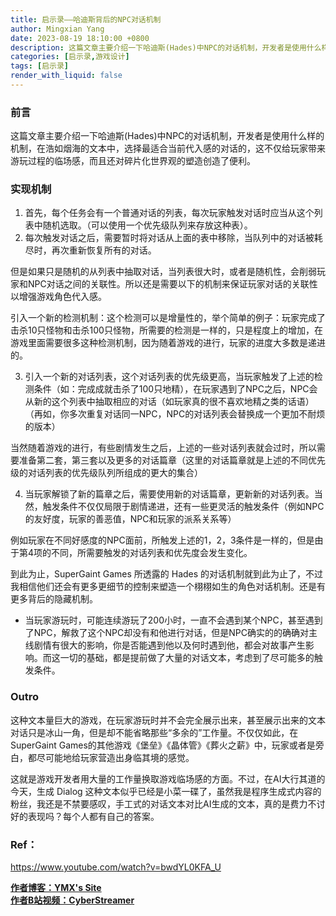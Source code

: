 ```yaml
---
title: 启示录——哈迪斯背后的NPC对话机制
author: Mingxian Yang
date: 2023-08-19 18:10:00 +0800
description: 这篇文章主要介绍一下哈迪斯(Hades)中NPC的对话机制，开发者是使用什么样的机制，在浩如烟海的文本中，选择最适合当前代入感的对话的，这不仅给玩家带来游玩过程的临场感，而且还对碎片化世界观的塑造创造了便利。
categories: [启示录,游戏设计]
tags: [启示录]
render_with_liquid: false
---
```




### 前言

这篇文章主要介绍一下哈迪斯(Hades)中NPC的对话机制，开发者是使用什么样的机制，在浩如烟海的文本中，选择最适合当前代入感的对话的，这不仅给玩家带来游玩过程的临场感，而且还对碎片化世界观的塑造创造了便利。 
<!-- ![Desktop View](/assets/img/sample/mockup.png){: width="700" height="400" } -->
<!-- ![Desktop View](/assets/img/sample/mockup.png){: w="700" h="400" } -->
<!-- ![Desktop View](/assets/img/sample/mockup.png){: .normal } -->
<!-- ![Desktop View](/assets/img/sample/mockup.png){: .left } -->





### 实现机制
   1. 首先，每个任务会有一个普通对话的列表，每次玩家触发对话时应当从这个列表中随机选取。（可以使用一个优先级队列来存放这种表）。
   2. 每次触发对话之后，需要暂时将对话从上面的表中移除，当队列中的对话被耗尽时，再次重新恢复所有的对话。

但是如果只是随机的从列表中抽取对话，当列表很大时，或者是随机性，会削弱玩家和NPC对话之间的关联性。所以还是需要以下的机制来保证玩家对话的关联性以增强游戏角色代入感。  

引入一个新的检测机制：这个检测可以是增量性的，举个简单的例子：玩家完成了击杀10只怪物和击杀100只怪物，所需要的检测是一样的，只是程度上的增加，在游戏里面需要很多这种检测机制，因为随着游戏的进行，玩家的进度大多数是递进的。

   3. 引入一个新的对话列表，这个对话列表的优先级更高，当玩家触发了上述的检测条件（如：完成成就击杀了100只地精），在玩家遇到了NPC之后，NPC会从新的这个列表中抽取相应的对话（如玩家真的很不喜欢地精之类的话语）（再如，你多次重复对话同一NPC，NPC的对话列表会替换成一个更加不耐烦的版本）

当然随着游戏的进行，有些剧情发生之后，上述的一些对话列表就会过时，所以需要准备第二套，第三套以及更多的对话篇章（这里的对话篇章就是上述的不同优先级的对话列表的优先级队列所组成的更大的集合）

   4. 当玩家解锁了新的篇章之后，需要使用新的对话篇章，更新新的对话列表。当然，触发条件不仅仅局限于剧情递进，还有一些更灵活的触发条件（例如NPC的友好度，玩家的善恶值，NPC和玩家的派系关系等）  
   
例如玩家在不同好感度的NPC面前，所触发上述的1，2，3条件是一样的，但是由于第4项的不同，所需要触发的对话列表和优先度会发生变化。

到此为止，SuperGaint Games 所透露的 Hades 的对话机制就到此为止了，不过我相信他们还会有更多更细节的控制来塑造一个栩栩如生的角色对话机制。还是有更多背后的隐藏机制。

- 当玩家游玩时，可能连续游玩了200小时，一直不会遇到某个NPC，甚至遇到了NPC，解救了这个NPC却没有和他进行对话，但是NPC确实的的确确对主线剧情有很大的影响，你是否能遇到他以及何时遇到他，都会对故事产生影响。而这一切的基础，都是提前做了大量的对话文本，考虑到了尽可能多的触发条件。




### Outro

这种文本量巨大的游戏，在玩家游玩时并不会完全展示出来，甚至展示出来的文本对话只是冰山一角，但是却不能省略那些“多余的”工作量。不仅仅如此，在SuperGaint Games的其他游戏《堡垒》《晶体管》《葬火之薪》中，玩家或者是旁白，都尽可能地给玩家营造出身临其境的感觉。  

这就是游戏开发者用大量的工作量换取游戏临场感的方面。不过，在AI大行其道的今天，生成 Dialog 这种文本似乎已经是小菜一碟了，虽然我是程序生成式内容的粉丝，我还是不禁要感叹，手工式的对话文本对比AI生成的文本，真的是费力不讨好的表现吗？每个人都有自己的答案。




### **Ref**：   
https://www.youtube.com/watch?v=bwdYL0KFA_U



 [**作者博客：YMX's Site**](http://yangmingxian.com/)  
 [**作者B站视频：CyberStreamer**](https://space.bilibili.com/22212765)




